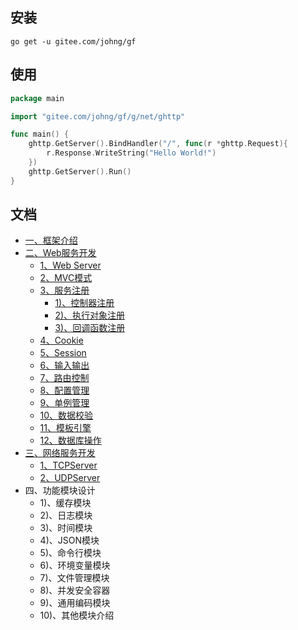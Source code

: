 ## 安装
```
go get -u gitee.com/johng/gf
```

## 使用
```go
package main

import "gitee.com/johng/gf/g/net/ghttp"

func main() {
    ghttp.GetServer().BindHandler("/", func(r *ghttp.Request){
        r.Response.WriteString("Hello World!")
    })
    ghttp.GetServer().Run()
}
```
## 文档
* [一、框架介绍](https://www.kancloud.cn/johng/gf/494364)
* [二、Web服务开发](https://www.kancloud.cn/johng/gf/494366)
    * [1、Web Server](https://www.kancloud.cn/johng/gf/494366)
    * [2、MVC模式](https://www.kancloud.cn/johng/gf/494367)
    * [3、服务注册](https://www.kancloud.cn/johng/gf/494368)
        * [1)、控制器注册](https://www.kancloud.cn/johng/gf/494369)
        * [2)、执行对象注册](https://www.kancloud.cn/johng/gf/494370)
        * [3)、回调函数注册](https://www.kancloud.cn/johng/gf/494371)
    * [4、Cookie](https://www.kancloud.cn/johng/gf/494372)
    * [5、Session](https://www.kancloud.cn/johng/gf/494373)
    * [6、输入输出](https://www.kancloud.cn/johng/gf/494374)
    * [7、路由控制](https://www.kancloud.cn/johng/gf/494375)
    * [8、配置管理](https://www.kancloud.cn/johng/gf/494376)
    * [9、单例管理](https://www.kancloud.cn/johng/gf/494377)
    * [10、数据校验](https://www.kancloud.cn/johng/gf/494378)
    * [11、模板引擎](https://www.kancloud.cn/johng/gf/494379)
    * [12、数据库操作](https://www.kancloud.cn/johng/gf/494380)
* [三、网络服务开发](https://www.kancloud.cn/johng/gf/494382)
    * [1、TCPServer](https://www.kancloud.cn/johng/gf/494382)
    * [2、UDPServer](https://www.kancloud.cn/johng/gf/494383)
* 四、功能模块设计
    * 1)、缓存模块
    * 2)、日志模块
    * 3)、时间模块
    * 4)、JSON模块
    * 5)、命令行模块
    * 6)、环境变量模块
    * 7)、文件管理模块
    * 8)、并发安全容器
    * 9)、通用编码模块
    * 10)、其他模块介绍
